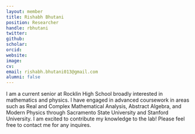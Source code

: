 ```yaml
---
layout: member
title: Rishabh Bhutani
position: Researcher
handle: rbhutani
twitter:
github:
scholar:
orcid:
website:
image:
cv:
email: rishabh.bhutani013@gmail.com
alumni: false
---
```

I am a current senior at Rocklin High School broadly interested in mathematics and physics. I have engaged in advanced coursework in areas such as Real and Complex Mathematical Analysis, Abstract Algebra, and Modern Physics through Sacramento State University and Stanford University. I am excited to contribute my knowledge to the lab! Please feel free to contact me for any inquires.  
